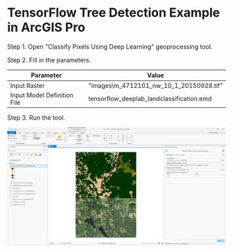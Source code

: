 # TensorFlow Tree Detection Example in ArcGIS Pro
Step 1. Open "Classify Pixels Using Deep Learning" geoprocessing tool.

Step 2. Fill in the parameters.

| Parameter | Value |
| --------- | ----- |
| Input Raster | "images\m_4712101_nw_10_1_20150928.tif" |
| Input Model Definition File | tensorflow_deeplab_landclassification.emd |
Step 3. Run the tool.

<img src='../../../../docs/img/tensorflow_deeplab_landclassificationexample.jpg'>
